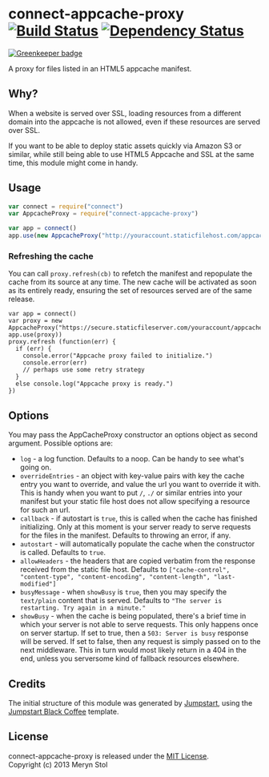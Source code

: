 # connect-appcache-proxy [![Build Status](https://travis-ci.org/meryn/connect-appcache-proxy.png?branch=master)](https://travis-ci.org/meryn/connect-appcache-proxy) [![Dependency Status](https://david-dm.org/meryn/connect-appcache-proxy.png)](https://david-dm.org/meryn/connect-appcache-proxy)

[![Greenkeeper badge](https://badges.greenkeeper.io/braveg1rl/connect-appcache-proxy.svg)](https://greenkeeper.io/)

A proxy for files listed in an HTML5 appcache manifest.

## Why?

When a website is served over SSL, loading resources from a different domain into the appcache is not allowed, even if these resources are served over SSL. 

If you want to be able to deploy static assets quickly via Amazon S3 or similar, while still being able to use HTML5 Appcache and SSL at the same time, this module might come in handy.

## Usage

```javascript
var connect = require("connect")
var AppcacheProxy = require("connect-appcache-proxy")

var app = connect()
app.use(new AppcacheProxy("http://youraccount.staticfilehost.com/appcache.manifest"))
```

### Refreshing the cache

You can call `proxy.refresh(cb)` to refetch the manifest and repopulate the cache from its source at any time. The new cache will be activated as soon as its entirely ready, ensuring the set of resources served are of the same release.

```
var app = connect()
var proxy = new AppcacheProxy("https://secure.staticfileserver.com/youraccount/appcache.manifest")
app.use(proxy))
proxy.refresh (function(err) {
  if (err) {
    console.error("Appcache proxy failed to initialize.")
    console.error(err)
    // perhaps use some retry strategy
  }
  else console.log("Appcache proxy is ready.")
})

```

## Options

You may pass the AppCacheProxy constructor an options object as second argument. Possible options are:

* `log` - a log function. Defaults to a noop. Can be handy to see what's going on.
* `overrideEntries` - an object with key-value pairs with key the cache entry you want to override, and value the url you want to override it with. This is handy when you want to put `/`, `./` or similar entries into your manifest but your static file host does not allow specifying a resource for such an url.
* `callback` - if autostart is `true`, this is called when the cache has finished initializing. Only at this moment is your server ready to serve requests for the files in the manifest. Defaults to throwing an error, if any.
* `autostart` - will automatically populate the cache when the constructor is called. Defaults to `true`.
* `allowHeaders` - the headers that are copied verbatim from the response received from the static file host. Defaults to `["cache-control", "content-type", "content-encoding", "content-length", "last-modified"]`
* `busyMessage` - when `showBusy` is `true`, then you may specify the `text/plain` content that is served. Defaults to `"The server is restarting. Try again in a minute."`
* `showBusy` - when the cache is being populated, there's a brief time in which your server is not able to serve requests. This only happens once on server startup. If set to true, then a `503: Server is busy` response will be served. If set to false, then any request is simply passed on to the next middleware. This in turn would most likely return in a 404 in the end, unless you serversome kind of fallback resources elsewhere.

## Credits

The initial structure of this module was generated by [Jumpstart](https://github.com/meryn/jumpstart), using the [Jumpstart Black Coffee](https://github.com/meryn/jumpstart-black-coffee) template.

## License

connect-appcache-proxy is released under the [MIT License](http://opensource.org/licenses/MIT).  
Copyright (c) 2013 Meryn Stol  